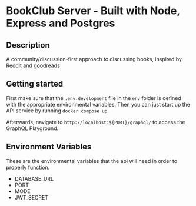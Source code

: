 # BookClub Server - Built with Node, Express and Postgres

## Description

A community/discussion-first approach to discussing books, inspired by [Reddit](http://reddit.com/) and [goodreads](https://www.goodreads.com/)

## Getting started

First make sure that the `.env.development` file in the `env` folder is defined with the appropriate environmental variables.
Then you can just start up the API service by running `docker compose up`.

Afterwards, navigate to `http://localhost:${PORT}/graphql/` to access the GraphQL Playground.

## Environment Variables

These are the environmental variables that the api will need in order to properly function.

- DATABASE_URL
- PORT
- MODE
- JWT_SECRET
